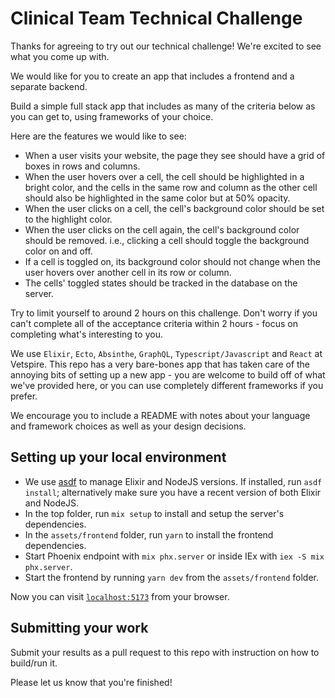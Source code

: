 # Clinical Team Technical Challenge

Thanks for agreeing to try out our technical challenge! We're excited to see what you come up with.

We would like for you to create an app that includes a frontend and a separate backend.

Build a simple full stack app that includes as many of the criteria below as you can get to, using frameworks of your choice.

Here are the features we would like to see:

- When a user visits your website, the page they see should have a grid of boxes in rows and columns.
- When the user hovers over a cell, the cell should be highlighted in a bright color, and the cells in the same row and column as the other cell should also be highlighted in the same color but at 50% opacity.
- When the user clicks on a cell, the cell's background color should be set to the highlight color.
- When the user clicks on the cell again, the cell's background color should be removed. i.e., clicking a cell should toggle the background color on and off.
- If a cell is toggled on, its background color should not change when the user hovers over another cell in its row or column.
- The cells' toggled states should be tracked in the database on the server.

Try to limit yourself to around 2 hours on this challenge. Don't worry if you can't complete all of the acceptance criteria within 2 hours - focus on completing what's interesting to you.

We use `Elixir`, `Ecto`, `Absinthe`, `GraphQL`, `Typescript/Javascript` and `React` at Vetspire. This repo has a very bare-bones app that has taken care of the annoying bits of setting up a new app - you are welcome to build off of what we've provided here, or you can use completely different frameworks if you prefer.

We encourage you to include a README with notes about your language and framework choices as well as your design decisions.

## Setting up your local environment

- We use [asdf](https://asdf-vm.com/) to manage Elixir and NodeJS versions. If installed, run `asdf install`; alternatively make sure you have a recent version of both Elixir and NodeJS.
- In the top folder, run `mix setup` to install and setup the server's dependencies.
- In the `assets/frontend` folder, run `yarn` to install the frontend dependencies.
- Start Phoenix endpoint with `mix phx.server` or inside IEx with `iex -S mix phx.server`.
- Start the frontend by running `yarn dev` from the `assets/frontend` folder.

Now you can visit [`localhost:5173`](http://localhost:5173) from your browser.

## Submitting your work

Submit your results as a pull request to this repo with instruction on how to build/run it.

Please let us know that you're finished!

